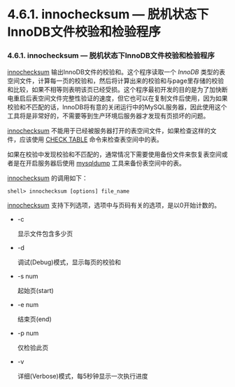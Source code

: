# 4.6.1. innochecksum — 脱机状态下InnoDB文件校验和检验程序

### 4.6.1. innochecksum — 脱机状态下InnoDB文件校验和检验程序

[innochecksum](#) 输出InnoDB文件的校验和。这个程序读取一个 *InnoDB* 类型的表空间文件，计算每一页的校验和，然后将计算出来的校验和与page里存储的校验和比较，如果不相等则表明该页已经受损。这个程序最初开发的目的是为了加快断电重启后表空间文件完整性验证的速度，但它也可以在复制文件后使用，因为如果校验和不匹配的话，InnoDB将有意的关闭运行中的MySQL服务器，因此使用这个工具将是非常好的，不需要等到生产环境后服务器才发现有页损坏的问题。

[innochecksum](#) 不能用于已经被服务器打开的表空间文件，如果检查这样的文件，应该使用 [CHECK TABLE][13.07.02.02] 命令来检查表空间中的表。

如果在校验中发现校验和不匹配的，通常情况下需要使用备份文件来恢复表空间或者是在开启服务器后使用 [mysqldump][04.05.04] 工具来备份表空间中的表。

[innochecksum](#) 的调用如下：

```shell
shell> innochecksum [options] file_name
```

[innochecksum](#) 支持下列选项，选项中与页码有关的选项，是以0开始计数的。

* -c

	显示文件包含多少页

* -d 

	调试(Debug)模式，显示每页的校验和

* -s num

	起始页(start)


* -e num

	结束页(end)


* -p num

	仅检验此页

* -v

	详细(Verbose)模式，每5秒钟显示一次执行进度 


[04.05.04]:./04.05.04_mysqldump_A_Database_Backup_Program.md
[13.07.02.02]:../Chapter_13/13.07.02_Table_Maintenance_Statements.md#13.7.2.2
                                                                               